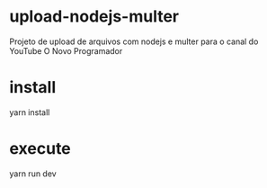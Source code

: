 # upload-nodejs-multer
Projeto de upload de arquivos com nodejs e multer para o canal do YouTube O Novo Programador

# install
yarn install

# execute
yarn run dev
